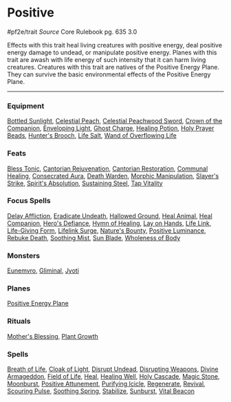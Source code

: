# Positive
#pf2e/trait 
*Source* Core Rulebook pg. 635 3.0

Effects with this trait heal living creatures with positive energy, deal positive energy damage to undead, or manipulate positive energy. Planes with this trait are awash with life energy of such intensity that it can harm living creatures. Creatures with this trait are natives of the Positive Energy Plane. They can survive the basic environmental effects of the Positive Energy Plane.

---

### Equipment
[Bottled Sunlight](Bottled%20Sunlight), [Celestial Peach](Celestial%20Peach), [Celestial Peachwood Sword](Celestial%20Peachwood%20Sword), [Crown of the Companion](Crown%20of%20the%20Companion), [Enveloping Light](Enveloping%20Light), [Ghost Charge](Ghost%20Charge), [Healing Potion](Healing%20Potion.md), [Holy Prayer Beads](Holy%20Prayer%20Beads), [Hunter's Brooch](Hunter's%20Brooch), [Life Salt](Life%20Salt), [Wand of Overflowing Life](Wand%20of%20Overflowing%20Life)

### Feats
[Bless Tonic](Bless%20Tonic), [Cantorian Rejuvenation](Cantorian%20Rejuvenation), [Cantorian Restoration](Cantorian%20Restoration), [Communal Healing](Communal%20Healing), [Consecrated Aura](Consecrated%20Aura), [Death Warden](Death%20Warden), [Morphic Manipulation](Morphic%20Manipulation), [Slayer's Strike](Slayer's%20Strike), [Spirit's Absolution](Spirit's%20Absolution), [Sustaining Steel](Sustaining%20Steel), [Tap Vitality](Tap%20Vitality)

### Focus Spells
[Delay Affliction](Delay%20Affliction.md), [Eradicate Undeath](Eradicate%20Undeath.md), [Hallowed Ground](Hallowed%20Ground.md), [Heal Animal](Heal%20Animal.md), [Heal Companion](Heal%20Companion.md), [Hero's Defiance](Hero's%20Defiance.md), [Hymn of Healing](Hymn%20of%20Healing.md), [Lay on Hands](Lay%20on%20Hands.md), [Life Link](Life%20Link.md), [Life-Giving Form](Life-Giving%20Form.md), [Lifelink Surge](Lifelink%20Surge.md), [Nature's Bounty](Nature's%20Bounty.md), [Positive Luminance](Positive%20Luminance.md), [Rebuke Death](Rebuke%20Death.md), [Soothing Mist](Soothing%20Mist.md), [Sun Blade](Sun%20Blade.md), [Wholeness of Body](Wholeness%20of%20Body.md)

### Monsters
[Eunemvro](Eunemvro), [Gliminal](Gliminal), [Jyoti](Jyoti)

### Planes
[Positive Energy Plane](Positive%20Energy%20Plane)

### Rituals
[Mother's Blessing](Mother's%20Blessing.md), [Plant Growth](Plant%20Growth.md)

### Spells
[Breath of Life](Breath%20of%20Life.md), [Cloak of Light](Cloak%20of%20Light.md), [Disrupt Undead](Disrupt%20Undead.md), [Disrupting Weapons](Disrupting%20Weapons.md), [Divine Armageddon](Divine%20Armageddon.md), [Field of Life](Field%20of%20Life.md), [Heal](Heal.md), [Healing Well](Healing%20Well.md), [Holy Cascade](Holy%20Cascade.md), [Magic Stone](Magic%20Stone.md), [Moonburst](Moonburst.md), [Positive Attunement](Positive%20Attunement.md), [Purifying Icicle](Purifying%20Icicle.md), [Regenerate](Regenerate.md), [Revival](Revival.md), [Scouring Pulse](Scouring%20Pulse.md), [Soothing Spring](Soothing%20Spring.md), [Stabilize](Stabilize.md), [Sunburst](Sunburst.md), [Vital Beacon](Vital%20Beacon.md)